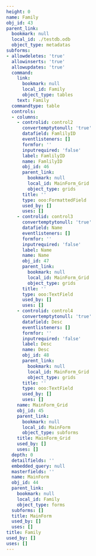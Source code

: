 ```yaml
---
height: 0
name: Family
obj_id: 43
parent_link:
  bookmark: null
  local_id: ./testdb.odb
  object_type: metadatas
subforms:
- allowdeletes: 'true'
  allowinserts: 'true'
  allowupdates: 'true'
  command:
    link:
      bookmark: null
      local_id: Family
      object_type: tables
    text: Family
  commandtype: table
  controls:
  - columns:
    - controlid: control2
      convertemptytonull: 'true'
      datafield: FamlilyID
      eventlisteners: []
      formfor: ''
      inputrequired: 'false'
      label: FamlilyID
      name: FamlilyID
      obj_id: 46
      parent_link:
        bookmark: null
        local_id: MainForm_Grid
        object_type: grids
      title: ''
      type: ooo:FormattedField
      used_by: []
      uses: []
    - controlid: control3
      convertemptytonull: 'true'
      datafield: Name
      eventlisteners: []
      formfor: ''
      inputrequired: 'false'
      label: Name
      name: Name
      obj_id: 47
      parent_link:
        bookmark: null
        local_id: MainForm_Grid
        object_type: grids
      title: ''
      type: ooo:TextField
      used_by: []
      uses: []
    - controlid: control4
      convertemptytonull: 'true'
      datafield: Desc
      eventlisteners: []
      formfor: ''
      inputrequired: 'false'
      label: Desc
      name: Desc
      obj_id: 48
      parent_link:
        bookmark: null
        local_id: MainForm_Grid
        object_type: grids
      title: ''
      type: ooo:TextField
      used_by: []
      uses: []
    name: MainForm_Grid
    obj_id: 45
    parent_link:
      bookmark: null
      local_id: MainForm
      object_type: subforms
    title: MainForm_Grid
    used_by: []
    uses: []
  depth: 0
  detailfields: ''
  embedded_query: null
  masterfields: ''
  name: MainForm
  obj_id: 44
  parent_link:
    bookmark: null
    local_id: Family
    object_type: forms
  subforms: []
  title: MainForm
  used_by: []
  uses: []
title: Family
used_by: []
uses: []
---
```

